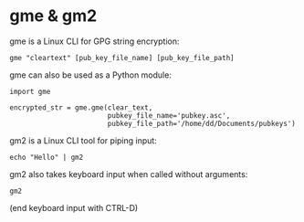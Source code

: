 # gme & gm2


gme is a Linux CLI for GPG string encryption:
    
    gme "cleartext" [pub_key_file_name] [pub_key_file_path]
    
gme can also be used as a Python module:

    import gme
    
    encrypted_str = gme.gme(clear_text, 
                            pubkey_file_name='pubkey.asc', 
                            pubkey_file_path='/home/dd/Documents/pubkeys')


gm2 is a Linux CLI tool for piping input:

    echo "Hello" | gm2
    
gm2 also takes keyboard input when called without arguments:

    gm2
    
(end keyboard input with CTRL-D)

